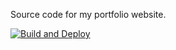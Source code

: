 Source code for my portfolio website. 

[![Build and Deploy](https://github.com/dakshj48/dakshj48.github.io/actions/workflows/main.yml/badge.svg)](https://github.com/dakshj48/dakshj48.github.io/actions/workflows/main.yml)
